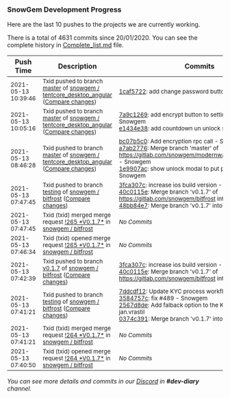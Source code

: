 
### SnowGem Development Progress

Here are the last 10 pushes to the projects we are currently working.

There is a total of 4631 commits since 20/01/2020. You can see the complete history in
 [Complete_list.md](Complete_list.md) file.

| Push Time | Description | Commits |
| --- | --- | --- |
| <sub>2021-05-13 10:39:46</sub> | <sub>Txid pushed to branch [master](https://gitlab.com/snowgem/tentcore_desktop_angular/commits/master) of [snowgem / tentcore\_desktop\_angular](https://gitlab.com/snowgem/tentcore_desktop_angular) ([Compare changes](https://gitlab.com/snowgem/tentcore_desktop_angular/compare/e1434e38f2e911739a1990a025ebb17d155dc0ba...1caf57220a4be7d20e2630bd0386f521f97cc133))</sub> | <sub>[1caf5722](https://gitlab.com/snowgem/tentcore_desktop_angular/-/commit/1caf57220a4be7d20e2630bd0386f521f97cc133): add change password button - Snowgem</sub> |
| <sub>2021-05-13 10:05:16</sub> | <sub>Txid pushed to branch [master](https://gitlab.com/snowgem/tentcore_desktop_angular/commits/master) of [snowgem / tentcore\_desktop\_angular](https://gitlab.com/snowgem/tentcore_desktop_angular) ([Compare changes](https://gitlab.com/snowgem/tentcore_desktop_angular/compare/1e9907ac02355425b593044b33c5e692501b4a62...e1434e38f2e911739a1990a025ebb17d155dc0ba))</sub> | <sub>[7a9c1269](https://gitlab.com/snowgem/tentcore_desktop_angular/-/commit/7a9c1269bb9fedcb0ec344b5f69e3e2756707a8a): add encrypt button to settings page - Snowgem<br>[e1434e38](https://gitlab.com/snowgem/tentcore_desktop_angular/-/commit/e1434e38f2e911739a1990a025ebb17d155dc0ba): add countdown un unlock status - Snowgem</sub> |
| <sub>2021-05-13 08:46:28</sub> | <sub>Txid pushed to branch [master](https://gitlab.com/snowgem/tentcore_desktop_angular/commits/master) of [snowgem / tentcore\_desktop\_angular](https://gitlab.com/snowgem/tentcore_desktop_angular) ([Compare changes](https://gitlab.com/snowgem/tentcore_desktop_angular/compare/30c38321e9aef17dfde48109b5e2e94e8f8e77cb...1e9907ac02355425b593044b33c5e692501b4a62))</sub> | <sub>[bc07b5c0](https://gitlab.com/snowgem/tentcore_desktop_angular/-/commit/bc07b5c07655df2fcfd7ba004d673847925a2fed): Add encryption rpc call - Snowgem<br>[a7ab2776](https://gitlab.com/snowgem/tentcore_desktop_angular/-/commit/a7ab2776ea0a69d846d8dd005f71b299edc1a22a): Merge branch 'master' of https://gitlab.com/snowgem/modernwallet_desktop_angular - Snowgem<br>[1e9907ac](https://gitlab.com/snowgem/tentcore_desktop_angular/-/commit/1e9907ac02355425b593044b33c5e692501b4a62): show unlock modal to put password - Snowgem</sub> |
| <sub>2021-05-13 07:47:45</sub> | <sub>Txid pushed to branch [testing](https://gitlab.com/snowgem/bitfrost/commits/testing) of [snowgem / bitfrost](https://gitlab.com/snowgem/bitfrost) ([Compare changes](https://gitlab.com/snowgem/bitfrost/compare/0374c391930a66c90ef270d9d1e9edadd6e0dcfc...48bb84e78011261a6de06c2961e48c4167205562))</sub> | <sub>[3fca307c](https://gitlab.com/snowgem/bitfrost/-/commit/3fca307c51df0e47d0b87167949f6422a97afa0e): increase ios build version - Snowgem<br>[40c0115e](https://gitlab.com/snowgem/bitfrost/-/commit/40c0115e6d673504324f881751dcf70e8e61af30): Merge branch 'v0.1.7' of https://gitlab.com/snowgem/bitfrost into v0.1.7 - Snowgem<br>[48bb84e7](https://gitlab.com/snowgem/bitfrost/-/commit/48bb84e78011261a6de06c2961e48c4167205562): Merge branch 'v0.1.7' into 'testing' - Txid</sub> |
| <sub>2021-05-13 07:47:45</sub> | <sub>Txid (txid) merged merge request [\!265 \*V0\.1\.7\*](https://gitlab.com/snowgem/bitfrost/-/merge_requests/265) in [snowgem / bitfrost](https://gitlab.com/snowgem/bitfrost)</sub> | <sub>_No Commits_</sub> |
| <sub>2021-05-13 07:46:34</sub> | <sub>Txid (txid) opened merge request [\!265 \*V0\.1\.7\*](https://gitlab.com/snowgem/bitfrost/-/merge_requests/265) in [snowgem / bitfrost](https://gitlab.com/snowgem/bitfrost)</sub> | <sub>_No Commits_</sub> |
| <sub>2021-05-13 07:42:39</sub> | <sub>Txid pushed to branch [v0\.1\.7](https://gitlab.com/snowgem/bitfrost/commits/v0.1.7) of [snowgem / bitfrost](https://gitlab.com/snowgem/bitfrost) ([Compare changes](https://gitlab.com/snowgem/bitfrost/compare/2567d8def37109c5c91b53ad7844c4d13d5c9104...40c0115e6d673504324f881751dcf70e8e61af30))</sub> | <sub>[3fca307c](https://gitlab.com/snowgem/bitfrost/-/commit/3fca307c51df0e47d0b87167949f6422a97afa0e): increase ios build version - Snowgem<br>[40c0115e](https://gitlab.com/snowgem/bitfrost/-/commit/40c0115e6d673504324f881751dcf70e8e61af30): Merge branch 'v0.1.7' of https://gitlab.com/snowgem/bitfrost into v0.1.7 - Snowgem</sub> |
| <sub>2021-05-13 07:41:21</sub> | <sub>Txid pushed to branch [testing](https://gitlab.com/snowgem/bitfrost/commits/testing) of [snowgem / bitfrost](https://gitlab.com/snowgem/bitfrost) ([Compare changes](https://gitlab.com/snowgem/bitfrost/compare/4fdc4efbcb230871d683a5bba88ddbd065135341...0374c391930a66c90ef270d9d1e9edadd6e0dcfc))</sub> | <sub>[7ddcdf12](https://gitlab.com/snowgem/bitfrost/-/commit/7ddcdf12a8644ec20cdb28f7d36d261b9b0c03a4): Update KYC process workflow - jan.vrastil<br>[3584757c](https://gitlab.com/snowgem/bitfrost/-/commit/3584757c769403af181dfa9355bf01785ee5c4d3): fix #489 - Snowgem<br>[2567d8de](https://gitlab.com/snowgem/bitfrost/-/commit/2567d8def37109c5c91b53ad7844c4d13d5c9104): Add falback option to the KYC process - jan.vrastil<br>[0374c391](https://gitlab.com/snowgem/bitfrost/-/commit/0374c391930a66c90ef270d9d1e9edadd6e0dcfc): Merge branch 'v0.1.7' into 'testing' - Txid</sub> |
| <sub>2021-05-13 07:41:21</sub> | <sub>Txid (txid) merged merge request [\!264 \*V0\.1\.7\*](https://gitlab.com/snowgem/bitfrost/-/merge_requests/264) in [snowgem / bitfrost](https://gitlab.com/snowgem/bitfrost)</sub> | <sub>_No Commits_</sub> |
| <sub>2021-05-13 07:40:50</sub> | <sub>Txid (txid) opened merge request [\!264 \*V0\.1\.7\*](https://gitlab.com/snowgem/bitfrost/-/merge_requests/264) in [snowgem / bitfrost](https://gitlab.com/snowgem/bitfrost)</sub> | <sub>_No Commits_</sub> |

_You can see more details and commits in our [Discord](https://discord.gg/zumGnbg) in **#dev-diary** channel._
